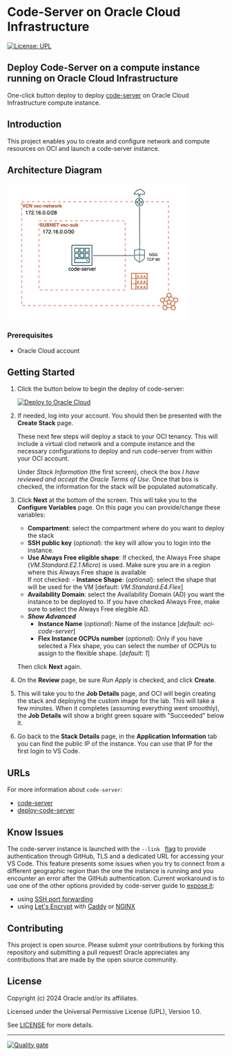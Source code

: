 # Code-Server on Oracle Cloud Infrastructure 

[![License: UPL](https://img.shields.io/badge/license-UPL-green)](https://img.shields.io/badge/license-UPL-green) 


## Deploy Code-Server on a compute instance running on Oracle Cloud Infrastructure 

One-click button deploy to deploy [code-server](https://github.com/cdr/code-server) on Oracle Cloud Infrastructure compute instance.

## Introduction
This project enables you to create and configure network and compute resources on OCI and launch a code-server instance.

## Architecture Diagram

![code-server deployment architecture diagram](docs/images/tf-code-server.png)

### Prerequisites
- Oracle Cloud account

## Getting Started

1. Click the button below to begin the deploy of code-server:
    
    <a href="https://cloud.oracle.com/resourcemanager/stacks/create?region=home&zipUrl=https://github.com/oracle-devrel/terraform-oci-code-server/releases/latest/download/oci-deploy-code-server-latest.zip" target="_blank"><img src="https://oci-resourcemanager-plugin.plugins.oci.oraclecloud.com/latest/deploy-to-oracle-cloud.svg" alt="Deploy to Oracle Cloud"/></a>

2. If needed, log into your account. You should then be presented with the **Create Stack** page. 
    
    These next few steps will deploy a stack to your OCI tenancy. This will include a virtual clod network and a compute instance and the necessary configurations to deploy and run code-server from within your OCI account.

    Under *Stack Information* (the first screen), check the box *I have reviewed and accept the Oracle Terms of Use*. Once that box is checked, the information for the stack will be populated automatically.
    
3. Click **Next** at the bottom of the screen. This will take you to the **Configure Variables** page. On this page you can provide/change these variables: 
    - **Compartment**: select the compartment where do you want to deploy the stack
    - **SSH public key** (_optional_): the key will allow you to login into the instance. 
    - **Use Always Free eligible shape**: 
        If checked, the Always Free shape (_VM.Standard.E2.1.Micro_) is used. Make sure you are in a region where this Always Free shape is available  
        If not checked:
            - **Instance Shape**: (_optional_): select the shape that will be used for the VM [default: _VM.Standard.E4.Flex_]
    - **Availability Domain**: select the Availability Domain (AD) you want the instance to be deployed to. If you have checked Always Free, make sure to select the Always Free elegible AD. 
    - ***Show Advanced***
        - **Instance Name** (_optional_): Name of the instance [_default: oci-code-server_]
        - **Flex Instance OCPUs number** (_optional_): Only if you have selected a Flex shape, you can select the number of OCPUs to assign to the flexible shape. [_default: 1_]  
    


    Then click **Next** again.

4. On the **Review** page, be sure *Run Apply* is checked, and click **Create**.

5. This will take you to the **Job Details** page, and OCI will begin creating the stack and deploying the custom image for the lab. This will take a few minutes. When it completes (assuming everything went smoothly), the **Job Details** will show a bright green square with "Succeeded" below it.

6. Go back to the **Stack Details** page, in the **Application Information** tab you can find the public IP of the instance. You can use that IP for the first login to VS Code.
    

## URLs
For more information about `code-server`: 
* [code-server](https://github.com/coder/code-server)
* [deploy-code-server](https://github.com/coder/deploy-code-server)

## Know Issues
The code-server instance is launched with the `--link ` [flag](https://coder.com/docs/code-server/latest/link) to provide  authentication through GitHub, TLS and a dedicated URL for accessing your VS Code. This feature presents some issues when you try to connect from a different geographic region than the one the instance is running and you encounter an error after the GitHub authentication. Current workaround is to use one of the other options provided by code-server guide to [expose it](https://github.com/coder/code-server/blob/main/docs/guide.md#expose-code-server): 
- using [SSH port forwarding](https://github.com/coder/code-server/blob/main/docs/guide.md#port-forwarding-via-ssh)
- using [Let's Encrypt](https://letsencrypt.org/) with [Caddy](https://github.com/coder/code-server/blob/main/docs/guide.md#using-lets-encrypt-with-caddy) or [NGINX](https://github.com/coder/code-server/blob/main/docs/guide.md#using-lets-encrypt-with-nginx)

## Contributing
This project is open source.  Please submit your contributions by forking this repository and submitting a pull request!  Oracle appreciates any contributions that are made by the open source community.

## License
Copyright (c) 2024 Oracle and/or its affiliates.

Licensed under the Universal Permissive License (UPL), Version 1.0.

See [LICENSE](LICENSE) for more details.

---


[![Quality gate](https://sonarcloud.io/api/project_badges/quality_gate?project=oracle-devrel_terraform-oci-code-server)](https://sonarcloud.io/dashboard?id=oracle-devrel_terraform-oci-code-server)
